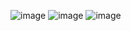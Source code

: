 ![image](https://github.com/xingU1114171033/thuongox/assets/162246603/43f61173-0e7e-4f79-8fc2-af1f8175dab1)
![image](https://github.com/xingU1114171033/thuongox/assets/162246603/36b32c3e-8784-405a-b609-bc2f4495e284)
![image](https://github.com/xingU1114171033/thuongox/assets/162246603/8effe5b4-9a91-4481-827d-00cdb75e449e)

